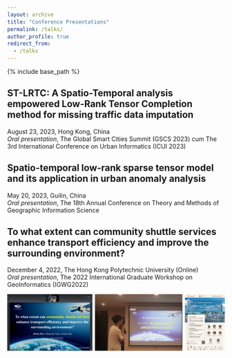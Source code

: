 ```yaml
---
layout: archive
title: "Conference Presentations"
permalink: /talks/
author_profile: true
redirect_from:
  - /talks
---
```


{% include base_path %}

## ST-LRTC: A Spatio-Temporal analysis empowered Low-Rank Tensor Completion method for missing traffic data imputation
  August 23, 2023, Hong Kong, China<br>
  *Oral presentation*, The Global Smart Cities Summit (GSCS 2023) cum The 3rd International Conference on Urban Informatics (ICUI 2023) <br>

## Spatio-temporal low-rank sparse tensor model and its application in urban anomaly analysis
  May 20, 2023, Guilin, China<br>
  *Oral presentation*, The 18th Annual Conference on Theory and Methods of Geographic Information Science <br>

## To what extent can community shuttle services enhance transport efficiency and improve the surrounding environment?
  December 4, 2022, The Hong Kong Polytechnic University (Online) <br>
  *Oral presentation*, The 2022 International Graduate Workshop on GeoInformatics (IGWG2022) <br>

![image](/images/Talks.png)

